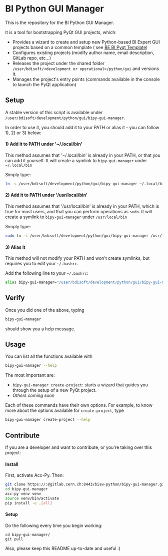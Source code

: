 # BI Python GUI Manager

This is the repository for the BI Python GUI Manager.

It is a tool for bootstrapping PyQt GUI projects, which:
- Provides a wizard to create and setup new Python-based BI Expert GUI projects based on a common template (
see [BE BI Pyqt Template](https://gitlab.cern.ch/bisw-python/be-bi-pyqt-template))
- Configures existing projects (modify author name, email description, GitLab repo, etc...)
- Releases the project under the shared folder `/user/bdisoft/<development or operational>/python/gui` and versions it.
- Manages the project's entry points (commands available in the console to launch the PyQt application)

## Setup

A stable version of this script is available under `/user/bdisoft/development/python/gui/bipy-gui-manager`.

In order to use it, you should add it to your PATH or alias it - you can follow 1), 2) or 3) below:

#### 1) Add it to PATH under '~/.local/bin'
This method assumes that '~/.local/bin' is already in your PATH, or that you can add it yourself. It will
create a symlink to `bipy-gui-manager` under `~/.local/bin`

Simply type:
```bash
ln -s /user/bdisoft/development/python/gui/bipy-gui-manager ~/.local/bin/bipy-gui-manager
```

#### 2) Add it to PATH under '/usr/local/bin'
This method assumes that '/usr/local/bin' is already in your PATH, which is true for most users, and that you can
perform operations as `sudo`. It will create a symlink to `bipy-gui-manager` under `/usr/local/bin`

Simply type:
```bash
sudo ln -s /user/bdisoft/development/python/gui/bipy-gui-manager /usr/local/bin/bipy-gui-manager
```

#### 3) Alias it
This method will not modify your PATH and won't create symlinks, but requires you to edit your `~/.bashrc`.

Add the following line to your `~/.bashrc`:
```bash
alias bipy-gui-manager="/user/bdisoft/development/python/gui/bipy-gui-manager"
```
## Verify

Once you did one of the above, typing
```bash
bipy-gui-manager
```
should show you a help message.

## Usage

You can list all the functions available with
```bash
bipy-gui-manager --help
```

The most important are:
 - `bipy-gui-manager create-project`: starts a wizard that guides
you through the setup of a new PyQt project.
 - _Others coming soon_

Each of these commands have their own options. For example, to know more about the
options available for `create-project`, type
```bash
bipy-gui-manager create-project --help
```


## Contribute
If you are a developer and want to contribute, or you're taking over this project:

#### Install
First, activate Acc-Py. Then:
```bash
git clone https://:@gitlab.cern.ch:8443/bisw-python/bipy-gui-manager.git
cd bipy-gui-manager
acc-py venv venv
source venv/bin/activate
pip install -e .[all]
```

#### Setup
Do the following every time you begin working:
```
cd bipy-gui-manager/
git pull
```

Also, please keep this README up-to-date and useful :)
